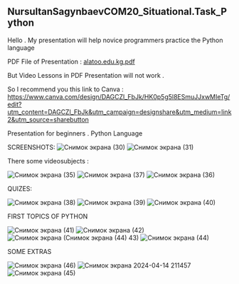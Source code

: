 

## NursultanSagynbaevCOM20_Situational.Task_Python

Hello . My presentation will help novice programmers practice the Python language




PDF File of Presentation : [alatoo.edu.kg.pdf](https://github.com/Nursultan15/NursultanSagynbaevCOM20_ST_Python/files/14975475/alatoo.edu.kg.pdf)

But Video Lessons in PDF Presentation will not work .

So I recommend you this link to Canva : https://www.canva.com/design/DAGCZl_FbJk/HK0p5g5l8ESmuJJxwMIeTg/edit?utm_content=DAGCZl_FbJk&utm_campaign=designshare&utm_medium=link2&utm_source=sharebutton





Presentation for beginners . Python Language


SCREENSHOTS:
![Снимок экрана (30)](https://github.com/Nursultan15/NursultanSagynbaevCOM20_ST_Python/assets/73534336/5ee4e6ec-fbcb-400c-8901-d672e54c5556)
![Снимок экрана (31)](https://github.com/Nursultan15/NursultanSagynbaevCOM20_ST_Python/assets/73534336/4e0e0e2a-36ad-4c06-8233-fb95769b9813)

There some videosubjects :

![Снимок экрана (35)](https://github.com/Nursultan15/NursultanSagynbaevCOM20_ST_Python/assets/73534336/e6a0abe9-1f57-4056-aae5-352c08a75e6e)
![Снимок экрана (37)](https://github.com/Nursultan15/NursultanSagynbaevCOM20_ST_Python/assets/73534336/3b81189c-f855-4521-96b2-8527d94222a3)
![Снимок экрана (36)](https://github.com/Nursultan15/NursultanSagynbaevCOM20_ST_Python/assets/73534336/cb5a2092-e2df-440b-b1ca-b0db4dbef1ad)


QUIZES:


![Снимок экрана (38)](https://github.com/Nursultan15/NursultanSagynbaevCOM20_ST_Python/assets/73534336/8016c6e3-1b53-411e-ac38-11fc86d1e843)
![Снимок экрана (39)](https://github.com/Nursultan15/NursultanSagynbaevCOM20_ST_Python/assets/73534336/867dbd68-d13e-4d5d-87d1-6e14e206f506)
![Снимок экрана (40)](https://github.com/Nursultan15/NursultanSagynbaevCOM20_ST_Python/assets/73534336/4bd0c8fb-a0a2-4cea-8ea4-f2823a2933ec)

FIRST TOPICS OF PYTHON

![Снимок экрана (41)](https://github.com/Nursultan15/NursultanSagynbaevCOM20_ST_Python/assets/73534336/b7e59bdf-c97e-4ef9-8b48-d7b64a2c4586)
![Снимок экрана (42)](https://github.com/Nursultan15/NursultanSagynbaevCOM20_ST_Python/assets/73534336/e9468df4-6547-421d-8a18-fb2ea6d3a062)
![Снимок экрана (![Снимок экрана (44)](https://github.com/Nursultan15/NursultanSagynbaevCOM20_ST_Python/assets/73534336/64f9d698-514e-4284-ba38-8dfef191fca0)
43)](https://github.com/Nursultan15/NursultanSagynbaevCOM20_ST_Python/assets/73534336/e59adbba-57c4-46b4-84f5-a73e263c0165)
![Снимок экрана (44)](https://github.com/Nursultan15/NursultanSagynbaevCOM20_ST_Python/assets/73534336/79335fe8-5515-4a33-87bf-b934c40c4158)




SOME EXTRAS


![Снимок экрана (46)](https://github.com/Nursultan15/NursultanSagynbaevCOM20_ST_Python/assets/73534336/98725d69-662f-414c-b41f-69fd6df87bf6)
![Снимок экрана 2024-04-14 211457](https://github.com/Nursultan15/NursultanSagynbaevCOM20_ST_Python/assets/73534336/7dcabdd3-448a-47cf-b52c-8dfccda7d6a8)
![Снимок экрана (45)](https://github.com/Nursultan15/NursultanSagynbaevCOM20_ST_Python/assets/73534336/2affaec8-fd2f-48c8-93ad-f80d72e2ba34)
